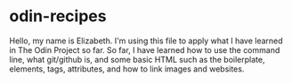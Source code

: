 # odin-recipes
Hello, my name is Elizabeth. I'm using this file to apply what I have learned in
The Odin Project so far.
So far, I have learned how to use the command line, what git/github is, and some basic
HTML such as the boilerplate, elements, tags, attributes, and how to link images and 
websites.